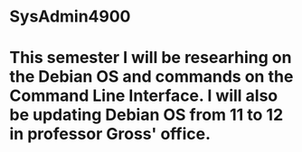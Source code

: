 # SysAdmin4900
# This semester I will be researhing on the Debian OS and commands on the Command Line Interface. I will also be updating Debian OS from 11 to 12 in professor Gross' office.

